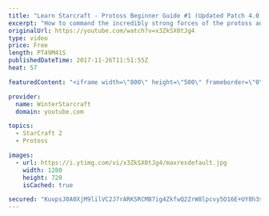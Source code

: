 ```yaml
---
title: "Learn Starcraft - Protoss Beginner Guide #1 (Updated Patch 4.0 FREE TO PLAY)"
excerpt: "How to command the incredibly strong forces of the protoss and cover weaknesses against the other inferior races. Updated for patch 4.0! This guide is not intended for COMPLETELY new players, but those who have played several games/campaign missions and grasp the very basics."
originalUrl: https://youtube.com/watch?v=x3ZkSX0tJg4
type: video
price: Free
length: PT49M41S
publishedDateTime: 2017-11-26T11:51:55Z
heat: 57

featuredContent: "<iframe width=\"800\" height=\"500\" frameborder=\"0\" src=\"https://www.youtube.com/embed/x3ZkSX0tJg4\" allow=\"accelerometer; autoplay; encrypted-media; gyroscope; picture-in-picture\" allowfullscreen></iframe>"

provider:
  name: WinterStarcraft
  domain: youtube.com

topics:
  - StarCraft 2
  - Protoss

images:
  - url: https://i.ytimg.com/vi/x3ZkSX0tJg4/maxresdefault.jpg
    width: 1280
    height: 720
    isCached: true

secured: "KuvpsJ0A0XjM9lilVC2J7rARKSRCMB7ig4ZkfwQ2ZrW8lpcvy5O16E+UY8h3sLwJBo9DIzOnjM/nQ/clRF9vnSvTwoUiVPhHg1yUfbeCsU8wo7aS/LHBrq82dXJ/2xdBIa9C3jIbIg0tqQ1WDZ/XpLGGQbKgz1h+tu5ENAav+k3gEAEAzj0/CHEQqmvG6m8sEaCDBz2gCu026lXNW/4ajIrqDy05DvhLqJdFsb2i1dzXG22DFQszGJJjhDFp4sLQJ4uo0VZ7zqNuFb/0TDj9+BeRCJ9mdbQn0/6yIc2l4+TxJh0rju14/5PvJovFHmQA9+T0JKh8blqQzRmSUmOSYjCCIYhdjOb+ZyhIG2sNcsoDcrbIUG6Gx7cfQjd6VuDYcMtiGW0vDwZ3YvfI2dN0G8B9TIbTsKDqWFd7kZ6LU0bQxstjxThKn+LpArlJyO1H;nE1K257PqApo1y0iG7eCNA=="
---
```


